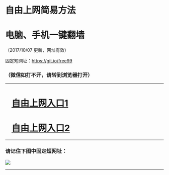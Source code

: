 ﻿# 自由上网简易方法

# 电脑、手机一键翻墙

（2017/10/07 更新，网址有效）

固定短网址：https://git.io/free99

### （微信如打不开，请转到浏览器打开）


***





# &nbsp;&nbsp; <a href="http://ft768528017.fwq-tz-1001.info/fwqtz01.html?t=10070017868 " target="_blank">自由上网入口1</a>
# &nbsp;&nbsp; <a href="http://ft1992124310.fwq-tz-1002.info/fwqtz02.html?t=10070014046 " target="_blank">自由上网入口2</a>
***

### 请记住下图中固定短网址：

<img src="https://s3-us-west-2.amazonaws.com/fwq-1001/yjfq-20170905okok.png" /> 


***

